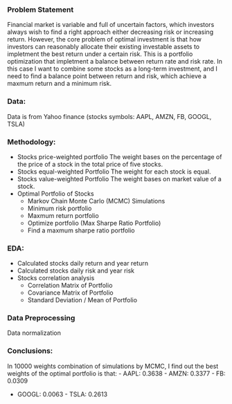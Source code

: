 ### Problem Statement

  Financial market is variable and full of uncertain factors, which investors always wish to find a right approach either decreasing risk or increasing return. However, the core problem of optimal investment is that how investors can reasonably allocate their existing investable assets to impletment the best return under a certain risk. This is a portfolio optimization that impletment a balance between return rate and risk rate. In this case I want to combine some stocks as a long-term investment, and I need to find a balance point between return and risk, which achieve a maxmum return and a minimum risk.


### Data:
  Data is from Yahoo finance (stocks symbols: AAPL, AMZN, FB, GOOGL, TSLA)
  
  
### Methodology:
  - Stocks price-weighted portfolio
    The weight bases on the percentage of the price of a stock in the total price of five stocks.
  - Stocks equal-weighted Portfolio
    The weight for each stock is equal.
  - Stocks value-weighted Portfolio
    The weight bases on market value of a stock.
  - Optimal Portfolio of Stocks
    - Markov Chain Monte Carlo (MCMC) Simulations
    - Minimum risk portfolio
    - Maxmum return portfolio
    - Optimize portfolio (Max Sharpe Ratio Portfolio)
    - Find a maxmum sharpe ratio portfolio


### EDA:
  - Calculated stocks daily return and year return
  - Calculated stocks daily risk and year risk
  - Stocks correlation analysis
    - Correlation Matrix of Portfolio
    - Covariance Matrix of Portfolio
    - Standard Deviation / Mean of Portfolio


### Data Preprocessing
   Data normalization
   
  
### Conclusions:
  In 10000 weights combination of simulations by MCMC, I find out the best weights of the optimal portfolio is that:
    - AAPL: 0.3638
    - AMZN: 0.3377
      - FB: 0.0309
   - GOOGL: 0.0063
    - TSLA: 0.2613
